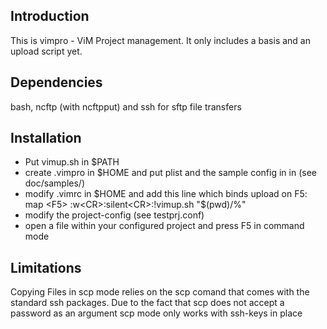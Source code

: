 ## Introduction ##
This is vimpro - ViM Project management. It only includes a basis and an upload script yet.

## Dependencies ##
bash, ncftp (with ncftpput) and ssh for sftp file transfers

## Installation ##

-   Put vimup.sh in $PATH
-   create .vimpro in $HOME and put plist and the sample config in in (see doc/samples/)
-   modify .vimrc in $HOME and add this line which binds upload on F5: 
    map <F5> :w<CR>:silent<CR>:!vimup.sh "$(pwd)/%"<CR>
-    modify the project-config (see testprj.conf)
-    open a file within your configured project and press F5 in command mode

## Limitations ##
Copying Files in scp mode relies on the scp comand that comes with the standard ssh packages. Due to the fact that scp does not accept a password as an argument scp mode only works with ssh-keys in place
